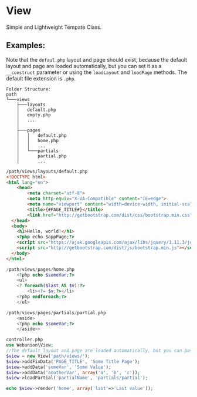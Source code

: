 # View
Simple and Lightweight Tempate Class.

## Examples:
Note that the `defaul.php` layout and page should exist, because the default layout and page are loaded automatically, but you can set it as a `__construct` parameter or using the `loadLayout` and `loadPage` methods. The default file extension is `.php`.

```
Folder Structure:
path
└───views
	├───layouts		
    │   default.php
    │   empty.php
	│   ...
    │
    ├───pages
    │   │   default.php
    │   │   home.php
    │   │   ...
    │   └───partials
	│		partial.php
	│		...
```
```html
/path/views/layouts/default.php
<!DOCTYPE html>
<html lang="en">
    <head>
        <meta charset="utf-8">
        <meta http-equiv="X-UA-Compatible" content="IE=edge">
        <meta name="viewport" content="width=device-width, initial-scale=1">
        <title>{#PAGE_TITLE#}</title>
        <link href="http://getbootstrap.com/dist/css/bootstrap.min.css" rel="stylesheet">
  </head>
  <body>
    <h1>Hello, world!</h1>
    <?php echo $appPage;?>
    <script src="https://ajax.googleapis.com/ajax/libs/jquery/1.11.3/jquery.min.js"></script>
    <script src="http://getbootstrap.com/dist/js/bootstrap.min.js"></script>
  </body>
</html>
```

```php
/path/views/pages/home.php
    <?php echo $someVar;?>
    <ul>
    <? foreach($last AS $v):?>
        <li><?= $v;?></li>
    <?php endforeach;?>
    </ul>
```
```php
/path/views/pages/partials/partial.php
    <aside>
    <?php echo $someVar;?>
    </aside>>
```


``` php
controller.php
use Webunion\View;
//The default layout and page are loaded automatically, but you can pass it as a parameter or using LoadLayout and LoadPage methods
$view = new View('path/views/');
$view->addFixData('PAGE_TITLE', 'Some Title Page');
$view->addData('someVar', 'Some Value');
$view->addData('anotherVar', array('a', 'b', 'c'));
$view->loadPartial('partialName', 'partials/partial');

echo $view->render('home', array('last'=>'Last value'));
```
